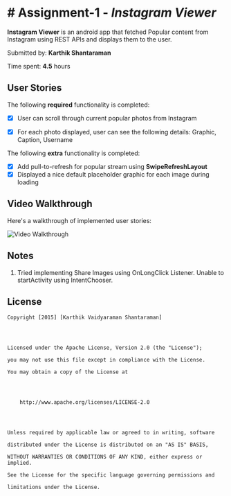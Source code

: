 # # Assignment-1 - *Instagram Viewer*




**Instagram Viewer** is an android app that fetched Popular content from Instagram using REST APIs and displays them to the user.




Submitted by: **Karthik Shantaraman**




Time spent: **4.5** hours 




## User Stories




The following **required** functionality is completed:





* [x] User can scroll through current popular photos from Instagram

* [x] For each photo displayed, user can see the following details:
Graphic, Caption, Username

The following **extra** functionality is completed:

* [x] Add pull-to-refresh for popular stream using **SwipeRefreshLayout**
* [x] Displayed a nice default placeholder graphic for each image during loading 

## Video Walkthrough 



Here's a walkthrough of implemented user stories:




<img src='https://github.com/kshantaramanUFL/InstagramViewer/raw/master/app/Instagram_PhotoViewer.gif' title='Video Walkthrough' width='' alt='Video Walkthrough' />




## Notes


1. Tried implementing Share Images using OnLongClick Listener. Unable to startActivity using IntentChooser.


## License



    Copyright [2015] [Karthik Vaidyaraman Shantaraman]




    Licensed under the Apache License, Version 2.0 (the "License");

    you may not use this file except in compliance with the License.

    You may obtain a copy of the License at




        http://www.apache.org/licenses/LICENSE-2.0




    Unless required by applicable law or agreed to in writing, software

    distributed under the License is distributed on an "AS IS" BASIS,

    WITHOUT WARRANTIES OR CONDITIONS OF ANY KIND, either express or implied.

    See the License for the specific language governing permissions and

    limitations under the License.

